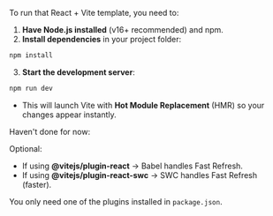 To  run that React + Vite template, you need to:

1. **Have Node.js installed** (v16+ recommended) and npm.
2. **Install dependencies** in your project folder:

```bash
npm install
```

3. **Start the development server**:

```bash
npm run dev
```

* This will launch Vite with **Hot Module Replacement** (HMR) so your changes appear instantly.




Haven't done for now: 

Optional:

* If using **@vitejs/plugin-react** → Babel handles Fast Refresh.
* If using **@vitejs/plugin-react-swc** → SWC handles Fast Refresh (faster).

You only need one of the plugins installed in `package.json`.
